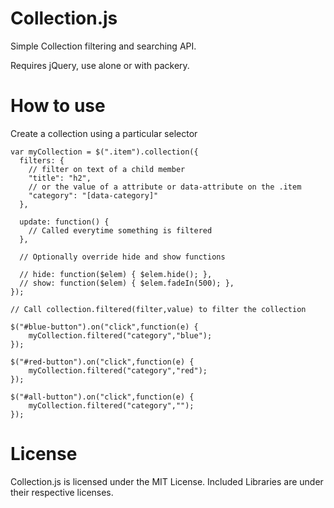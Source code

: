 # Collection.js

Simple Collection filtering and searching API.

Requires jQuery, use alone or with packery.

# How to use

Create a collection using a particular selector

    var myCollection = $(".item").collection({
      filters: {
        // filter on text of a child member
        "title": "h2",
        // or the value of a attribute or data-attribute on the .item
        "category": "[data-category]"
      },

      update: function() { 
        // Called everytime something is filtered
      },

      // Optionally override hide and show functions

      // hide: function($elem) { $elem.hide(); },
      // show: function($elem) { $elem.fadeIn(500); },
    });

    // Call collection.filtered(filter,value) to filter the collection

    $("#blue-button").on("click",function(e) {
        myCollection.filtered("category","blue");
    });

    $("#red-button").on("click",function(e) {
        myCollection.filtered("category","red");
    });

    $("#all-button").on("click",function(e) {
        myCollection.filtered("category","");
    });

# License

Collection.js is licensed under the MIT License. Included Libraries are under their respective licenses.
    


